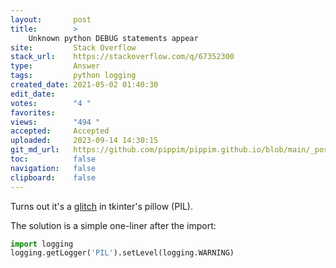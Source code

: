 ```yaml
---
layout:       post
title:        >
    Unknown python DEBUG statements appear
site:         Stack Overflow
stack_url:    https://stackoverflow.com/q/67352300
type:         Answer
tags:         python logging
created_date: 2021-05-02 01:40:30
edit_date:    
votes:        "4 "
favorites:    
views:        "494 "
accepted:     Accepted
uploaded:     2023-09-14 14:30:15
git_md_url:   https://github.com/pippim/pippim.github.io/blob/main/_posts/2021/2021-05-02-Unknown-python-DEBUG-statements-appear.md
toc:          false
navigation:   false
clipboard:    false
---
```


Turns out it's a [glitch](https://github.com/camptocamp/pytest-odoo/issues/15) in tkinter's pillow (PIL).

The solution is a simple one-liner after the import:

``` python
import logging
logging.getLogger('PIL').setLevel(logging.WARNING)
```
